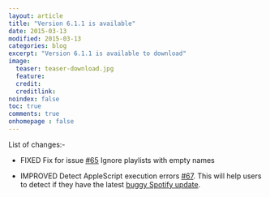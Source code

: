 ```yaml
---
layout: article
title: "Version 6.1.1 is available"
date: 2015-03-13
modified: 2015-03-13
categories: blog
excerpt: "Version 6.1.1 is available to download"
image:
  teaser: teaser-download.jpg
  feature:
  credit:
  creditlink:
noindex: false
toc: true
comments: true
onhomepage : false
---
```


List of changes:-

* <span class="badge danger">FIXED</span> Fix for issue [#65](https://github.com/vdesabou/alfred-spotify-mini-player/issues/65) Ignore playlists with empty names

* <span class="badge success">IMPROVED</span> Detect AppleScript execution errors [#67](https://github.com/vdesabou/alfred-spotify-mini-player/issues/67). This will help users to detect if they have the latest [buggy Spotify update](http://alfred-spotify-mini-player.com/blog/issue-with-latest-spotify-update/).



